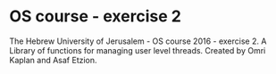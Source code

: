 # OS course - exercise 2
The Hebrew University of Jerusalem - OS course 2016 - exercise 2.
A Library of functions for managing user level threads.
Created by Omri Kaplan and Asaf Etzion.

